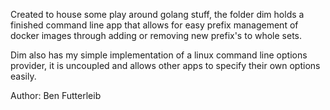 Created to house some play around golang stuff, the folder dim holds a finished command line app that
allows for easy prefix management of docker images through adding or removing new prefix's to 
whole sets.

Dim also has my simple implementation of a linux command line options provider, it is uncoupled and
allows other apps to specify their own options easily.

Author: Ben Futterleib
